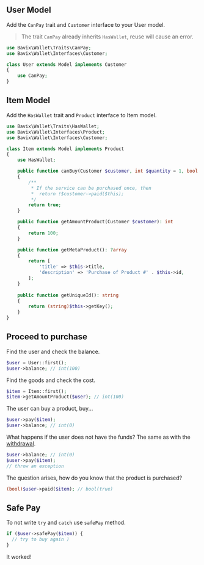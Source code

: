 ## User Model

Add the `CanPay` trait and `Customer` interface to your User model.

> The trait `CanPay` already inherits `HasWallet`, reuse will cause an error.

```php
use Bavix\Wallet\Traits\CanPay;
use Bavix\Wallet\Interfaces\Customer;

class User extends Model implements Customer
{
    use CanPay;
}
```

## Item Model

Add the `HasWallet` trait and `Product` interface to Item model.

```php
use Bavix\Wallet\Traits\HasWallet;
use Bavix\Wallet\Interfaces\Product;
use Bavix\Wallet\Interfaces\Customer;

class Item extends Model implements Product
{
    use HasWallet;

    public function canBuy(Customer $customer, int $quantity = 1, bool $force = null): bool
    {
        /**
         * If the service can be purchased once, then
         *  return !$customer->paid($this);
         */
        return true; 
    }

    public function getAmountProduct(Customer $customer): int
    {
        return 100;
    }

    public function getMetaProduct(): ?array
    {
        return [
            'title' => $this->title, 
            'description' => 'Purchase of Product #' . $this->id,
        ];
    }
    
    public function getUniqueId(): string
    {
        return (string)$this->getKey();
    }
}
```

## Proceed to purchase

Find the user and check the balance.

```php
$user = User::first();
$user->balance; // int(100)
```

Find the goods and check the cost.

```php
$item = Item::first();
$item->getAmountProduct($user); // int(100)
```

The user can buy a product, buy...

```php
$user->pay($item);
$user->balance; // int(0)
```

What happens if the user does not have the funds?
The same as with the [withdrawal](withdraw#failed).

```php
$user->balance; // int(0)
$user->pay($item);
// throw an exception
```

The question arises, how do you know that the product is purchased?

```php
(bool)$user->paid($item); // bool(true)
```

## Safe Pay

To not write `try` and `catch` use `safePay` method.

```php
if ($user->safePay($item)) {
  // try to buy again )
}
```

It worked! 
